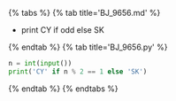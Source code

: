 {% tabs %}
{% tab title='BJ_9656.md' %}

* print CY if odd else SK

{% endtab %}
{% tab title='BJ_9656.py' %}

```py
n = int(input())
print('CY' if n % 2 == 1 else 'SK')
```

{% endtab %}
{% endtabs %}